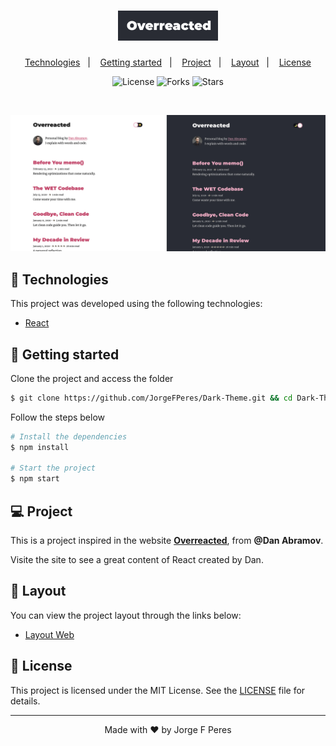 <h1 align="center">
    <img alt="overreacted" src="public/Logo.png" width="160px">
</h1>

<p align="center">
  <a href="#-technologies">Technologies</a>&nbsp;&nbsp;&nbsp;|&nbsp;&nbsp;&nbsp;
  <a href="#-layout">Getting started</a>&nbsp;&nbsp;&nbsp;|&nbsp;&nbsp;&nbsp;
  <a href="#-project">Project</a>&nbsp;&nbsp;&nbsp;|&nbsp;&nbsp;&nbsp;
  <a href="#-layout">Layout</a>&nbsp;&nbsp;&nbsp;|&nbsp;&nbsp;&nbsp;
  <a href="#-license">License</a>
</p>

<p align="center">
  <img  src="https://img.shields.io/static/v1?label=license&message=MIT&color=d23669&labelColor=121214" alt="License">
  
  <img src="https://img.shields.io/github/forks/JorgeFPeres/Dark-Theme?label=forks&message=MIT&color=d23669&labelColor=121214" alt="Forks">

  <img src="https://img.shields.io/github/stars/JorgeFPeres/Dark-Theme?label=stars&message=MIT&color=d23669&labelColor=121214" alt="Stars">
</p>

<br>

<p align="center">
  <img alt="Overreacted" src="public/example.jpg">
</p>

## 🧪 Technologies

This project was developed using the following technologies:

- [React](https://reactjs.org)

## 🚀 Getting started

Clone the project and access the folder

```bash
$ git clone https://github.com/JorgeFPeres/Dark-Theme.git && cd Dark-Theme
```

Follow the steps below

```bash
# Install the dependencies
$ npm install

# Start the project
$ npm start
```

## 💻 Project

This is a project inspired in the website **[Overreacted](https://overreacted.io/)**, from **@Dan Abramov**.

Visite the site to see a great content of React created by Dan.

## 🔖 Layout

You can view the project layout through the links below:

- [Layout Web](https://overreacted.io/)

## 📝 License

This project is licensed under the MIT License. See the [LICENSE](LICENSE.md) file for details.

---

<p align="center">Made with ❤️ by Jorge F Peres</p>

